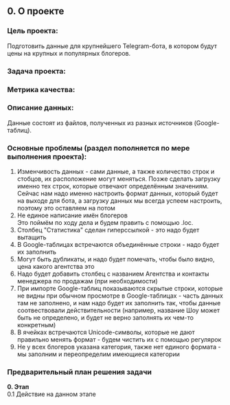 ## 0. О проекте

### Цель проекта:
Подготовить данные для крупнейшего Telegram-бота, в котором будут цены на крупных и популярных блогеров.


### Задача проекта:


### Метрика качества:


### Описание данных:

Данные состоят из файлов, полученных из разных источников (Google-таблиц).


### Основные проблемы (раздел пополняется по мере выполнения проекта):
1. Изменчивость данных - сами данные, а также количество строк и стобцов, их расположение могут меняться.
Позже сделать загрузку именно тех строк, которые отвечают определённым значениям. Сейчас нам надо именно настроить формат данных, который будет на выходе для бота, а загрузку данных мы всегда успеем настроить, поэтому это оставляем на потом
2. Не единое написание имён блогеров  
Это поймём по ходу дела и будем править с помощью .loc. 
3. Столбец "Статистика" сделан гиперссылкой - это надо будет вытащить
4. В Google-таблицах встречаются объединённые строки - надо будет их заполнить
5. Могут быть дубликаты, и надо будет помечать, чтобы было видно, цена какого агентства это
6. Надо будет добавить столбец с названием Агентства и контакты менеджера по продажам (при необходимости)
7. При импорте Google-таблиц показываются скрытые строки, которые не видны при обычном просмотре в Google-таблицах - часть данных там не заполнено, и нам надо будет их заполнить так, чтобы данные соотвествовали действительности (например, название Шоу может быть не определено, и будет не верно заполнять их чем-то конкретным)
8. В ячейках встречаются Unicode-символы, которые не дают правильно менять формат - будем чистить их с помощью регулярок
9. Не у всех блогеров указана категория, также нет единого формата - мы заполним и переопределим имеющиеся категории

### Предварительный план решения задачи

**0. Этап**  
0.1 Действие на данном этапе
